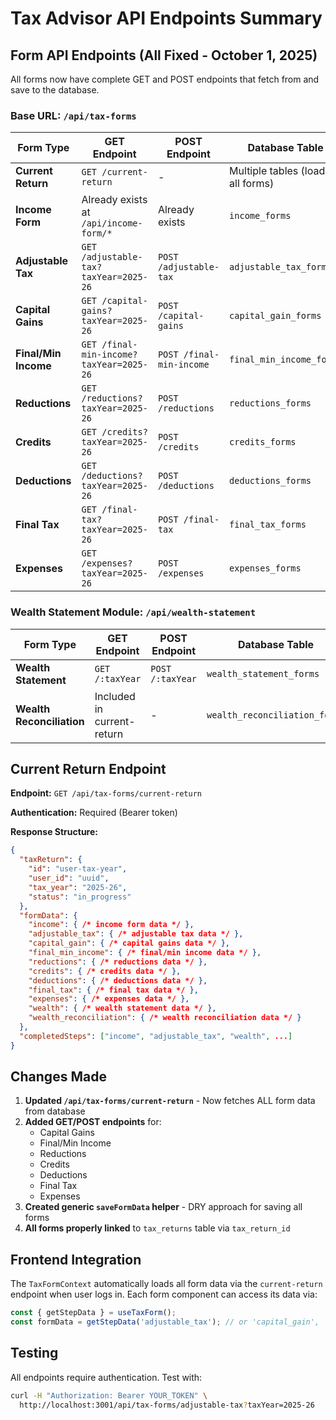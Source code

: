 # Tax Advisor API Endpoints Summary

## Form API Endpoints (All Fixed - October 1, 2025)

All forms now have complete GET and POST endpoints that fetch from and save to the database.

### Base URL: `/api/tax-forms`

| Form Type | GET Endpoint | POST Endpoint | Database Table |
|-----------|-------------|---------------|----------------|
| **Current Return** | `GET /current-return` | - | Multiple tables (loads all forms) |
| **Income Form** | Already exists at `/api/income-form/*` | Already exists | `income_forms` |
| **Adjustable Tax** | `GET /adjustable-tax?taxYear=2025-26` | `POST /adjustable-tax` | `adjustable_tax_forms` |
| **Capital Gains** | `GET /capital-gains?taxYear=2025-26` | `POST /capital-gains` | `capital_gain_forms` |
| **Final/Min Income** | `GET /final-min-income?taxYear=2025-26` | `POST /final-min-income` | `final_min_income_forms` |
| **Reductions** | `GET /reductions?taxYear=2025-26` | `POST /reductions` | `reductions_forms` |
| **Credits** | `GET /credits?taxYear=2025-26` | `POST /credits` | `credits_forms` |
| **Deductions** | `GET /deductions?taxYear=2025-26` | `POST /deductions` | `deductions_forms` |
| **Final Tax** | `GET /final-tax?taxYear=2025-26` | `POST /final-tax` | `final_tax_forms` |
| **Expenses** | `GET /expenses?taxYear=2025-26` | `POST /expenses` | `expenses_forms` |

### Wealth Statement Module: `/api/wealth-statement`

| Form Type | GET Endpoint | POST Endpoint | Database Table |
|-----------|-------------|---------------|----------------|
| **Wealth Statement** | `GET /:taxYear` | `POST /:taxYear` | `wealth_statement_forms` |
| **Wealth Reconciliation** | Included in current-return | - | `wealth_reconciliation_forms` |

## Current Return Endpoint

**Endpoint:** `GET /api/tax-forms/current-return`

**Authentication:** Required (Bearer token)

**Response Structure:**
```json
{
  "taxReturn": {
    "id": "user-tax-year",
    "user_id": "uuid",
    "tax_year": "2025-26",
    "status": "in_progress"
  },
  "formData": {
    "income": { /* income form data */ },
    "adjustable_tax": { /* adjustable tax data */ },
    "capital_gain": { /* capital gains data */ },
    "final_min_income": { /* final/min income data */ },
    "reductions": { /* reductions data */ },
    "credits": { /* credits data */ },
    "deductions": { /* deductions data */ },
    "final_tax": { /* final tax data */ },
    "expenses": { /* expenses data */ },
    "wealth": { /* wealth statement data */ },
    "wealth_reconciliation": { /* wealth reconciliation data */ }
  },
  "completedSteps": ["income", "adjustable_tax", "wealth", ...]
}
```

## Changes Made

1. **Updated `/api/tax-forms/current-return`** - Now fetches ALL form data from database
2. **Added GET/POST endpoints** for:
   - Capital Gains
   - Final/Min Income  
   - Reductions
   - Credits
   - Deductions
   - Final Tax
   - Expenses
3. **Created generic `saveFormData` helper** - DRY approach for saving all forms
4. **All forms properly linked** to `tax_returns` table via `tax_return_id`

## Frontend Integration

The `TaxFormContext` automatically loads all form data via the `current-return` endpoint when user logs in. Each form component can access its data via:

```javascript
const { getStepData } = useTaxForm();
const formData = getStepData('adjustable_tax'); // or 'capital_gain', 'reductions', etc.
```

## Testing

All endpoints require authentication. Test with:
```bash
curl -H "Authorization: Bearer YOUR_TOKEN" \
  http://localhost:3001/api/tax-forms/adjustable-tax?taxYear=2025-26
```

